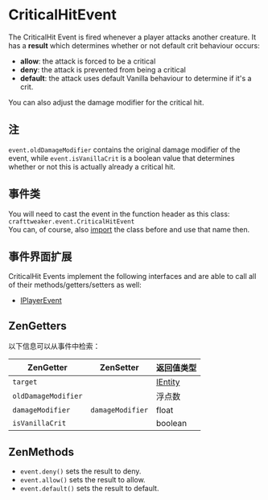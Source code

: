 # CriticalHitEvent

The CriticalHit Event is fired whenever a player attacks another creature. It has a **result** which determines whether or not default crit behaviour occurs:

- **allow**: the attack is forced to be a critical
- **deny**: the attack is prevented from being a critical
- **default**: the attack uses default Vanilla behaviour to determine if it's a crit.

You can also adjust the damage modifier for the critical hit.

## 注

`event.oldDamageModifier` contains the original damage modifier of the event, while `event.isVanillaCrit` is a boolean value that determines whether or not this is actually already a critical hit.

## 事件类
You will need to cast the event in the function header as this class:  
`crafttweaker.event.CriticalHitEvent`  
You can, of course, also [import](/AdvancedFunctions/Import/) the class before and use that name then.

## 事件界面扩展
CriticalHit Events implement the following interfaces and are able to call all of their methods/getters/setters as well:

- [IPlayerEvent](/Vanilla/Events/Events/IPlayerEvent/)

## ZenGetters
以下信息可以从事件中检索：

| ZenGetter           | ZenSetter        | 返回值类型                                 |
| ------------------- | ---------------- | ------------------------------------- |
| `target`            |                  | [IEntity](/Vanilla/Entities/IEntity/) |
| `oldDamageModifier` |                  | 浮点数                                   |
| `damageModifier`    | `damageModifier` | float                                 |
| `isVanillaCrit`     |                  | boolean                               |

## ZenMethods

- `event.deny()` sets the result to deny.
- `event.allow()` sets the result to allow.
- `event.default()` sets the result to default.

